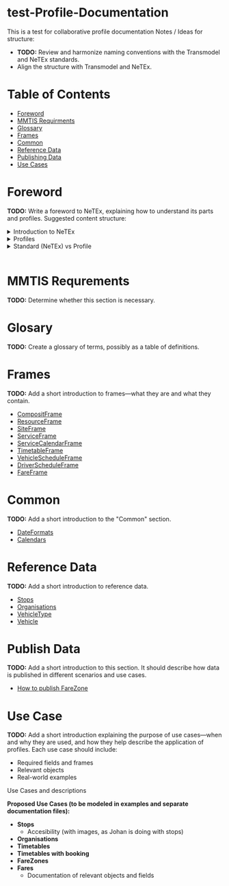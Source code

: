 # test-Profile-Documentation
This is a test for collaborative profile documentation
Notes / Ideas for structure:
- **TODO:** Review and harmonize naming conventions with the Transmodel and NeTEx standards.
- Align the structure with Transmodel and NeTEx.
# Table of Contents
- [Foreword](#foreword)
- [MMTIS Requirments](#mmtis-requrements)
- [Glossary](#glosary)
- [Frames](#frames)
- [Common](#common)
- [Reference Data](#reference-data)
- [Publishing Data](#publish-data)
- [Use Cases](#use-case)
# Foreword
**TODO:** Write a foreword to NeTEx, explaining how to understand its parts and profiles. Suggested content structure:
<details>
<summary>Introduction to NeTEx</summary>
</details>
<details>
<summary>Profiles</summary>
</details>
<details>
<summary>Standard (NeTEx) vs Profile</summary>
</details>
<br/>

# MMTIS Requrements
**TODO:** Determine whether this section is necessary.
# Glosary
**TODO:** Create a glossary of terms, possibly as a table of definitions.
# Frames
**TODO:** Add a short introduction to frames—what they are and what they contain.
- [CompositFrame](/01-Frames/01-CompositFrame.markdown)
- [ResourceFrame](/01-Frames/02-ResourceFrame.markdown)
- [SiteFrame](/01-Frames/03-SiteFrame.markdown)
- [ServiceFrame](/01-Frames/04-ServiceFrame.markdown)
- [ServiceCalendarFrame](/01-Frames/05-ServiceCalendarFrame.markdown)
- [TimetableFrame](/01-Frames/06-TimetableFrame.markdown)
- [VehicleScheduleFrame](/01-Frames/07-VehicleScheduleFrame.markdown)
- [DriverScheduleFrame](/01-Frames/08-DriverScheduleFrame.markdown)
- [FareFrame](/01-Frames/09-FareFrame.markdown)
# Common
**TODO:** Add a short introduction to the "Common" section.
- [DateFormats](/02-Common/01-DateFormats.markdown)
- [Calendars](/02-Common/02-Calendars.markdown)
# Reference Data
**TODO:** Add a short introduction to reference data.
- [Stops](/03-ReferrenceData/01-Stops.markdown)
- [Organisations](/03-ReferrenceData/02-Organisations.markdown)
- [VehicleType](/03-ReferrenceData/03-VehicleType.markdown)
- [Vehicle](/03-ReferrenceData/04-Vehicle.markdown)
# Publish Data
**TODO:** Add a short introduction to this section. It should describe how data is published in different scenarios and use cases.
- [How to publish FareZone](/04-PublishData/40-PublishFareZone.markdown)
# Use Case
**TODO:** Add a short introduction explaining the purpose of use cases—when and why they are used, and how they help describe the application of profiles.
Each use case should include:
- Required fields and frames
- Relevant objects
- Real-world examples

Use Cases and descriptions


**Proposed Use Cases (to be modeled in examples and separate documentation files):**
- **Stops**
	- Accesibility (with images, as Johan is doing with stops)
- **Organisations**
- **Timetables**
- **Timetables with booking**
- **FareZones**
- **Fares**
	- Documentation of relevant objects and fields 
